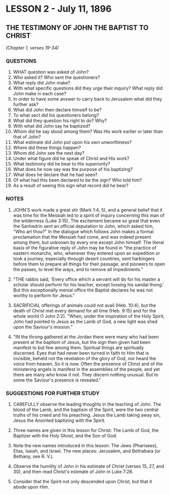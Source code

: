 # LESSON 2 - July 11, 1896

## THE TESTIMONY OF JOHN THE BAPTIST TO CHRIST
*(Chapter 1, verses 19-34)*

### QUESTIONS

1. WHAT question was asked of John?
2. Who asked it? Who sent the questioners?
3. What reply did John make?
4. With what specific questions did they urge their inquiry? What reply did John make in each case?
5. In order to have some answer to carry back to Jerusalem what did they further ask?
6. What did John then declare himself to be?
7. To what sect did his questioners belong?
8. What did they question his right to do? Why?
9. With what did John say he baptized?
10. Whom did he say stood among them? Was His work earlier or later than that of John?
11. What estimate did John put upon his own unworthiness?
12. Where did these things happen?
13. Whom did John see the next day?
14. Under what figure did he speak of Christ and His work?
15. What testimony did he bear to His superiority?
16. What does he now say was the purpose of his baptizing?
17. What does he declare that he had seen?
18. Of what had this been declared to be the sign? Who told him?
19. As a result of seeing this sign what record did he bear?

### NOTES

1. JOHN'S work made a great stir (Mark 1:4, 5), and a general belief that it was time for the Messiah led to a spirit of inquiry concerning this man of the wilderness (Luke 3:15). The excitement became so great that even the Sanhedrin sent an official deputation to John, which asked him, "Who art thou?" In the dialogue which follows John makes a formal proclamation that the Messiah had come, and was indeed present among them, but unknown by every one except John himself. The literal basis of the figurative reply of John may be found in "the practice of eastern monarchs, who, whenever they entered upon an expedition or took a journey, especially through desert countries, sent harbingers before them to prepare all things for their passage, and pioneers to open the passes, to level the ways, and to remove all impediments."

2. "THE rabbis said, 'Every office which a servant will do for his master a scholar should perform for his teacher, except loosing his sandal thong.' But this exceptionally menial office the Baptist declares he was not worthy to perform for Jesus."

3. SACRIFICIAL offerings of animals could not avail (Heb. 10:4), but the death of Christ met every demand for all time (Heb. 9:15) and for the whole world (1 John 2:2). "When, under the inspiration of the Holy Spirit, John had pointed to Jesus as the Lamb of God, a new light was shed upon the Saviour's mission."

4. "IN the throng gathered at the Jordan there were many who had been present at the baptism of Jesus, but the sign then given had been manifest to but few among them. Spiritual things are spiritually discerned. Eyes that had never been turned in faith to Him that is invisible, beheld not the revelation of the glory of God, nor heard the voice from heaven. So it is now. Often the presence of Christ and of the ministering angels is manifest in the assemblies of the people, and yet there are many who know it not. They discern nothing unusual. But to some the Saviour's presence is revealed."

### SUGGESTIONS FOR FURTHER STUDY

1. CAREFULLY observe the leading thoughts in the teaching of John. The blood of the Lamb, and the baptism of the Spirit, were the two central truths of his creed and his preaching. Jesus the Lamb taking away sin, Jesus the Anointed baptizing with the Spirit.

2. Three names are given in this lesson for Christ: The Lamb of God, the Baptizer with the Holy Ghost, and the Son of God.

3. Note the new names introduced in this lesson: The Jews (Pharisees), Elias, Isaiah, and Israel. The new places: Jerusalem, and Bethabara (or Bethany, see R. V.).

4. Observe the humility of John in his estimate of Christ (verses 15, 27, and 30), and then read Christ's estimate of John in Luke 7:28.

5. Consider that the Spirit not only descended upon Christ, but that it abode upon Him.
